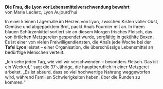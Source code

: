 **Die Frau, die Lyon vor Lebensmittelverschwendung bewahrt**\
von Marie Leclerc, Lyon Aujourd'hui

In einer kleinen Lagerhalle im Herzen von Lyon, zwischen Kisten voller Obst, Gemüse und abgepacktem Brot, packt Anaïs Fournier mit an. In ihrem blauen Schürzenkittel sortiert sie an diesem Morgen frisches Fleisch, das von örtlichen Metzgereien gespendet wurde, sorgfältig in gekühlte Boxen. Es ist einer von vielen Freiwilligendiensten, die Anaïs jede Woche bei der **Tafel Lyon** leistet – einer Organisation, die überschüssige Lebensmittel an bedürftige Menschen verteilt.

„Ich sehe jeden Tag, wie viel wir verschwenden – besonders Fleisch. Das ist ein Weckruf,“ sagt die 37-Jährige, die hauptberuflich in einer Metzgerei arbeitet. „Es ist absurd, dass so viel hochwertige Nahrung weggeworfen wird, während Familien Schwierigkeiten haben, über die Runden zu kommen.“
